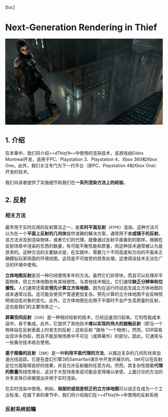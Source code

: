 [toc]







# Next-Generation Rendering in Thief

![image-20210827115356252](C8.assets/image-20210827115356252.png)



## 1. 介绍

在本章中，我们将介绍==*《Thief》*==中使用的渲染技术，该游戏由Eidos Montreal开发，适用于PC、Playstation 3、Playstation 4、Xbox 360和Xbox One。此外，我们关注专门为下一代平台（即PC、Playstation 4和Xbox One）开发的技术。

我们向读者提供了实施细节和我们在**一系列渲染方法上的经验**。



## 2. 反射

### 相关方法

最早用于实时应用的反射算法之一，是**实时平面反射**（`RTPR`）渲染。这种方法可以为在一个**平面上反射的几何体**提供准确的解决方案，通常用于**水或镜子的反射**。该方法涉及到渲染物体，或者它们的代理，就像通过反射平面看到的那样。根据在反射场景中渲染的东西的数量，有可能平衡性能和质量，但这种技术通常被认为是昂贵的。这种方法的主要缺点是，在实践中，需要几个不同高度和方向的平面来正确模拟玩家周围的环境视图，这将是不可接受的昂贵处理。这使得该技术无法在广泛的环境中使用。

**立体地图反射**是另一种已经使用多年的方法。虽然它们非常快，而且可以处理非平面物体，但立方体地图也有其局限性。与其他技术相比，它们通常**缺乏分辨率和位置性**。人们通常还需要**预先计算立方体地图**，因为在运行时动态生成立方体地图的成本通常过高。这可能会使资产管道更加复杂。预先计算的立方体地图不会反映照明或动态对象的变化。此外，立方体地图在应用于平面时不会产生高质量的反射，这也是我们的主要场景之一。

**屏幕空间反射**（`SSR`）是一种相对较新的技术，已经迅速流行起来。它的性能成本适中，易于集成。此外，它提供了其他技术**难以实现的伟大的接触反射**（即当一个物体站在反射表面上时发生的反射；这些反射 "接地 "一个物体）。然而，SSR容易出现许多伪影，而且不能反映场景中不可见（或屏幕外）的部分。因此，它通常与一些备份技术结合使用。

**基于图像的反射**（`IBR`）是一种**利用平面代理的方法**，以接近复杂的几何形状来加速光线追踪。它是在虚幻引擎3的Samaritan演示中开发并展示的。`IBR`可以在反射定位方面取得良好的效果，并且允许反射器的任意方向。然而，其复杂性随着**代理的数量**而线性增长，这对于大型场景来说可能会变得难以承受。上面讨论的方法的许多变体已经被提出并用于实时渲染。

在实时渲染中使用。例如，**局部的或视差校正的立方体地图**可以说正在成为一个工业标准。在接下来的章节中，我们将介绍我们在==*《Thief》*==中使用的反射系统

### 反射系统前瞻

